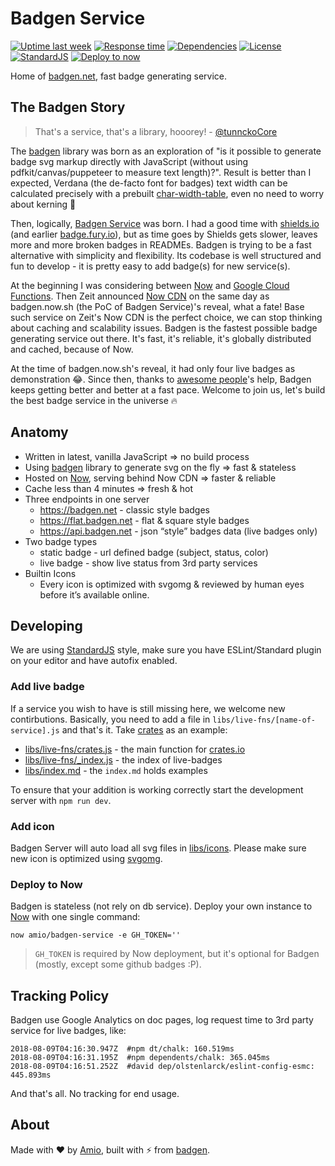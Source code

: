 # Badgen Service

[![Uptime last week][uptime-src]][uptime-href]
[![Response time][response-src]][uptime-href]
[![Dependencies][dependencies-src]][dependencies-href]
[![License][license-src]][license-href]
[![StandardJS][standard-src]][standard-href]
[![Deploy to now][deploy-to-now-src]](#deploy-to-now)

Home of [badgen.net](https://badgen.net), fast badge generating service.

## The Badgen Story

> That's a service, that's a library, hooorey!  - [@tunnckoCore](https://github.com/amio/badgen-service/pull/17)

The [badgen](https://github.com/amio/badgen) library was born as an exploration of "is it possible to generate badge svg markup directly with JavaScript (without using pdfkit/canvas/puppeteer to measure text length)?". Result is better than I expected, Verdana (the de-facto font for badges) text width can be calculated precisely with a prebuilt [char-width-table](https://github.com/amio/badgen/blob/master/lib/widths-verdana-11.json), even no need to worry about kerning 🤯

Then, logically, [Badgen Service](https://badgen.net) was born. I had a good time with [shields.io](https://shields.io) (and earlier [badge.fury.io](https://badge.fury.io)), but as time goes by Shields gets slower, leaves more and more broken badges in READMEs. Badgen is trying to be a fast alternative with simplicity and flexibility. Its codebase is well structured and fun to develop - it is pretty easy to add badge(s) for new service(s).

At the beginning I was considering between [Now](https://zeit.co/now) and [Google Cloud Functions](https://cloud.google.com/functions/). Then Zeit announced [Now CDN](https://zeit.co/blog/now-cdn) on the same day as badgen.now.sh (the PoC of Badgen Service)'s reveal, what a fate! Base such service on Zeit's Now CDN is the perfect choice, we can stop thinking about caching and scalability issues. Badgen is the fastest possible badge generating service out there. It's fast, it's reliable, it's globally distributed and cached, because of Now.

At the time of badgen.now.sh's reveal, it had only four live badges as demonstration 😂. Since then, thanks to [awesome people](https://github.com/amio/badgen-service/graphs/contributors)'s help, Badgen keeps getting better and better at a fast pace. Welcome to join us, let's build the best badge service in the universe 🔥

## Anatomy

- Written in latest, vanilla JavaScript => no build process
- Using [badgen](https://github.com/amio/badgen) library to generate svg on the fly => fast & stateless
- Hosted on [Now][now-href], serving behind Now CDN => faster & reliable
- Cache less than 4 minutes => fresh & hot
- Three endpoints in one server
    - https://badgen.net - classic style badges
    - https://flat.badgen.net - flat & square style badges
    - https://api.badgen.net - json “style” badges data (live badges only)
- Two badge types
    - static badge - url defined badge (subject, status, color)
    - live badge - show live status from 3rd party services
- Builtin Icons
    - Every icon is optimized with svgomg & reviewed by human eyes before it’s available online.

## Developing

We are using [StandardJS][standard-href] style, make sure you have ESLint/Standard plugin on your editor and have autofix enabled.

### Add live badge

If a service you wish to have is still missing here, we welcome new contirbutions. Basically, you need to add a file in `libs/live-fns/[name-of-service].js` and that's it. Take [crates](https://badgen.net/#crates) as an example:

- [libs/live-fns/crates.js](libs/live-fns/crates.js) - the main function for [crates.io](https://crates.io)
- [libs/live-fns/_index.js](libs/live-fns/_index.js) - the index of live-badges
- [libs/index.md](libs/index.md) - the `index.md` holds examples

To ensure that your addition is working correctly start the development server with `npm run dev`.

### Add icon

Badgen Server will auto load all svg files in [libs/icons](libs/icons/). Please make sure new icon is optimized using [svgomg](https://jakearchibald.github.io/svgomg/).

### Deploy to Now

Badgen is stateless (not rely on db service). Deploy your own instance to [Now][now-href] with one single command:
```
now amio/badgen-service -e GH_TOKEN=''
```

> `GH_TOKEN` is required by Now deployment, but it's optional for Badgen (mostly, except some github badges :P).

## Tracking Policy

Badgen use Google Analytics on doc pages, log request time to 3rd party service for live badges, like:
```
2018-08-09T04:16:30.947Z  #npm dt/chalk: 160.519ms
2018-08-09T04:16:31.195Z  #npm dependents/chalk: 365.045ms
2018-08-09T04:16:51.252Z  #david dep/olstenlarck/eslint-config-esmc: 445.893ms
```

And that's all. No tracking for end usage.

## About

Made with ❤️ by [Amio](https://github.com/amio),
built with ⚡️ from [badgen](https://github.com/amio/badgen).

[uptime-src]: https://badgen.net/uptime-robot/day/m780731617-a9e038618dc1aee36a44c4af
[uptime-href]: https://stats.uptimerobot.com/z6nqBfYGB
[response-src]: https://badgen.net/uptime-robot/response/m780731617-a9e038618dc1aee36a44c4af
[dependencies-src]: https://badgen.net/david/dep/amio/badgen-service?label=deps
[dependencies-href]: https://david-dm.org/amio/badgen-service
[license-src]: https://badgen.net/github/license/amio/badgen-service
[license-href]: LICENSE.md
[standard-src]: https://badgen.net/badge/code%20style/standard/pink
[standard-href]: https://standardjs.com
[deploy-to-now-src]: https://badgen.net/badge/▲/$%20now%20amio%2Fbadgen-service/222
[now-href]: https://zeit.co/now
